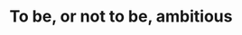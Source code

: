 ---
layout:       post
title:        To be, or not to be, ambitious
url:          "/posts/ambition.html"
canonical_url: "/posts/ambition.html"
redirect_to: /posts/ambition.html
---